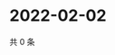 # 2022-02-02

共 0 条

<!-- BEGIN WEIBO -->
<!-- 最后更新时间 Wed Feb 02 2022 18:09:39 GMT+0800 (China Standard Time) -->

<!-- END WEIBO -->
